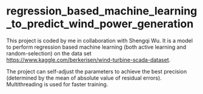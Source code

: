 # regression_based_machine_learning_to_predict_wind_power_generation

This project is coded by me in collaboration with Shengqi Wu. It is a model to perform regression based machine learning (both active learning and random-selection) on the data set https://www.kaggle.com/berkerisen/wind-turbine-scada-dataset.

The project can self-adjust the parameters to achieve the best precision (determined by the mean of absolute value of residual errors). Multithreading is used for faster training.
